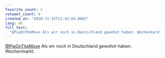 ```yaml
---
favorite_count: 1
retweet_count: 0
created_at: "2018-11-15T21:42:04.000Z"
lang: de
full_text:
  "@PiaOnTheMove Als wir noch in Deutschland gewohnt haben: Wochenmarkt."
---
```


[@PiaOnTheMove](https://twitter.com/PiaOnTheMove) Als wir noch in Deutschland
gewohnt haben: Wochenmarkt.
